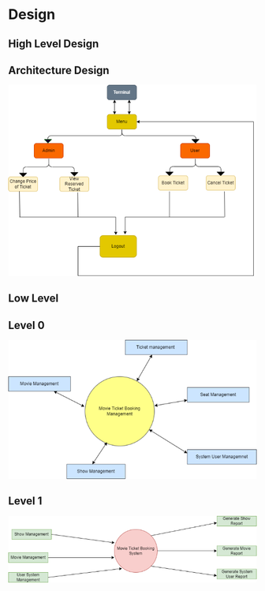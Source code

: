 # Design
## High Level Design
## Architecture Design
![High Level](Highlevel.png)
## Low Level
## Level 0
![Level 0](Level0.png)
## Level 1
![Level 1](Level1.png)
